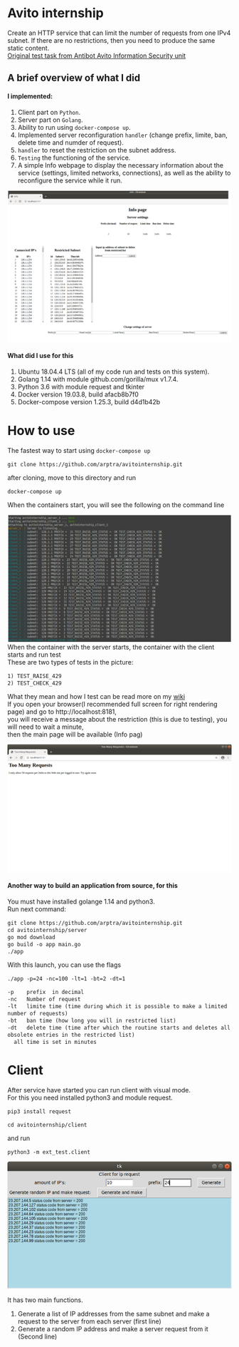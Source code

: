 # Avito internship  
Create an HTTP service that can limit the number of requests from one IPv4 subnet. If there are no restrictions, then you need to produce the same static content.  
[Original test task from Antibot Avito Information Security unit](https://github.com/avito-tech/antibot-developer-trainee)  

## A brief overview of what I did  
#### I implemented:
1) Сlient part on `Python`.  
2) Server part on `Golang`.  
3) Ability to run using `docker-compose up`.  
4) Implemented server reconfiguration `handler` (change prefix, limite, ban, delete time and numder of request).  
5) `handler` to reset the restriction on the subnet address.  
6) `Testing` the functioning of the service.
7) A simple Info webpage to display the necessary information about the service (settings, limited networks, connections), as    well as the ability to reconfigure the service while it run.  
  
![Alt Text](https://github.com/arptra/avitointernship/blob/master/pic/infopage.jpeg)  
  
#### What did I use for this  
1) Ubuntu 18.04.4 LTS (all of my code run and tests on this system).  
2) Golang 1.14 with module github.com/gorilla/mux v1.7.4.  
3) Python 3.6 with module request and tkinter
4) Docker version 19.03.8, build afacb8b7f0
5) Docker-compose version 1.25.3, build d4d1b42b  
  
# How to use  
The fastest way to start using  `docker-compose up`
```
git clone https://github.com/arptra/avitointernship.git  
```
after cloning, move to this directory and run
```
docker-compose up
```
When the containers start, you will see the following on the command line  
  
![Alt Text](https://github.com/arptra/avitointernship/blob/master/pic/docker_compose_up.jpeg)
When the container with the server starts, the container with the client starts and run test  
These are two types of tests in the picture:  
```
1) TEST_RAISE_429  
2) TEST_CHECK_429  
```  
What they mean and how I test can be read more on my [wiki](https://github.com/arptra/avitointernship/wiki)  
If you open your browser(I recommended full screen for right rendering page) and go to http://localhost:8181,  
you will receive a message about the restriction (this is due to testing), you will need to wait a minute,  
then the main page will be available (Info pag)  

![Alt_text](https://github.com/arptra/avitointernship/blob/master/pic/to_many_request.png)  

#### Another way to build an application from source, for this  
You must have installed golange 1.14 and python3.  
Run next command:  
```
git clone https://github.com/arptra/avitointernship.git
cd avitointernship/server
go mod download
go build -o app main.go
./app
```  
With this launch, you can use the flags  
```
./app -p=24 -nc=100 -lt=1 -bt=2 -dt=1
```
```
-p    prefix  in decimal  
-nc   Number of request  
-lt   limite time (time during which it is possible to make a limited number of requests)  
-bt   ban time (how long you will in restricted list)  
-dt   delete time (time after which the routine starts and deletes all obsolete entries in the restricted list)  
  all time is set in minutes  
```  
# Client
After service have started you can run client with visual mode.  
For this you need installed python3 and module request.  
```  
pip3 install request  
```  
```
cd avitointernship/client
```
and run
```
python3 -m ext_test.client
```
![Alt_test](https://github.com/arptra/avitointernship/blob/master/pic/client.png)  

It has two main functions.
1) Generate a list of IP addresses from the same subnet and make a request to the server from each server (first line)
2) Generate a random IP address and make a server request from it (Second line)


